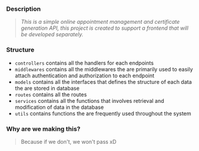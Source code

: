 ### Description

> _This is a simple online appointment management and certificate generation API, this project is created to support a frontend that will be developed separately._

### Structure

- `controllers` contains all the handlers for each endpoints
- `middlewares` contains all the middlewares the are primarily used to easily attach authentication and authorization to each endpoint
- `models` contains all the interfaces that defines the structure of each data the are stored in database
- `routes` contains all the routes
- `services` contains all the functions that involves retrieval and modification of data in the database
- `utils` contains functions the are frequently used throughout the system

### Why are we making this?

> Because if we don't, we won't pass xD
